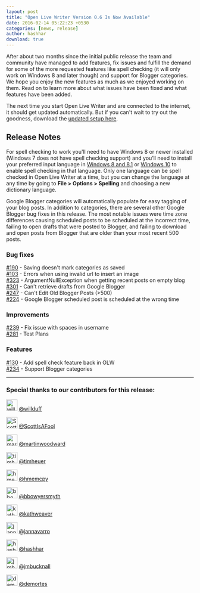```yaml
---
layout: post
title: "Open Live Writer Version 0.6 Is Now Available"
date: 2016-02-14 05:22:23 +0530
categories: [news, release]
author: hashhar
download: true
---
```


After about two months since the initial public release the team and community have managed to add features, fix issues and fulfill the demand for some of the more requested features like spell checking (it will only work on Windows 8 and later though) and support for Blogger categories. We hope you enjoy the new features as much as we enjoyed working on them. Read on to learn more about what issues have been fixed and what features have been added.

The next time you start Open Live Writer and are connected to the internet, it should get updated automatically. But if you can't wait to try out the goodness, download the [updated setup here](https://openlivewriter.azureedge.net/stable/Releases/OpenLiveWriterSetup.exe).

## Release Notes

For spell checking to work you'll need to have Windows 8 or newer installed (Windows 7 does not have spell checking support) and you’ll need to install your preferred input language in [Windows 8 and 8.1][1] or [Windows 10][2] to enable spell checking in that language. Only one language can be spell checked in Open Live Writer at a time, but you can change the language at any time by going to **File > Options > Spelling** and choosing a new dictionary language.

Google Blogger categories will automatically populate for easy tagging of your blog posts. In addition to categories, there are several other Google Blogger bug fixes in this release. The most notable issues were time zone differences causing scheduled posts to be scheduled at the incorrect time, failing to open drafts that were posted to Blogger, and failing to download and open posts from Blogger that are older than your most recent 500 posts.

[1]:http://windows.microsoft.com/en-us/windows-8/add-language-keyboard
[2]:http://windows.microsoft.com/en-us/windows-10/how-to-add-an-input-language-to-your-pc

### Bug fixes

[#190](https://github.com/OpenLiveWriter/OpenLiveWriter/issues/190) - Saving doesn't mark categories as saved  
[#103](https://github.com/OpenLiveWriter/OpenLiveWriter/issues/103) - Errors when using invalid url to insert an image  
[#323](https://github.com/OpenLiveWriter/OpenLiveWriter/issues/323) - ArgumentNullException when getting recent posts on empty blog  
[#301](https://github.com/OpenLiveWriter/OpenLiveWriter/issues/301) - Can't retrieve drafts from Google Blogger  
[#247](https://github.com/OpenLiveWriter/OpenLiveWriter/issues/247) - Can't Edit Old Blogger Posts (>500)  
[#224](https://github.com/OpenLiveWriter/OpenLiveWriter/issues/224) - Google Blogger scheduled post is scheduled at the wrong time  

### Improvements

[#239](https://github.com/OpenLiveWriter/OpenLiveWriter/issues/239) - Fix issue with spaces in username  
[#281](https://github.com/OpenLiveWriter/OpenLiveWriter/issues/281) - Test Plans

### Features

[#130](https://github.com/OpenLiveWriter/OpenLiveWriter/issues/130) - Add spell check feature back in OLW  
[#234](https://github.com/OpenLiveWriter/OpenLiveWriter/issues/234) - Support Blogger categories

---

### Special thanks to our contributors for this release:

<img src="https://github.com/willduff.png" class="avatar" alt="willduff avatar" width="30" height="30">  [@willduff](https://github.com/willduff)

<img src="https://github.com/ScottIsAFool.png" class="avatar" alt="ScottIsAFool avatar" width="30" height="30">  [@ScottIsAFool](https://github.com/ScottIsAFool)

<img src="https://github.com/martinwoodward.png" class="avatar" alt="martinwoodward avatar" width="30" height="30">  [@martinwoodward](https://github.com/martinwoodward)

<img src="https://github.com/timheuer.png" class="avatar" alt="timheuer avatar" width="30" height="30">  [@timheuer](https://github.com/timheuer)

<img src="https://github.com/hmemcpy.png" class="avatar" alt="hmemcpy avatar" width="30" height="30">  [@hmemcpy](https://github.com/hmemcpy)

<img src="https://github.com/bbowyersmyth.png" class="avatar" alt="bbowyersmyth avatar" width="30" height="30">  [@bbowyersmyth](https://github.com/bbowyersmyth)

<img src="https://github.com/kathweaver.png" class="avatar" alt="kathweaver avatar" width="30" height="30">  [@kathweaver](https://github.com/kathweaver)

<img src="https://github.com/jannavarro.png" class="avatar" alt="jannavarro avatar" width="30" height="30">  [@jannavarro](https://github.com/jannavarro)

<img src="https://github.com/hashhar.png" class="avatar" alt="hashhar avatar" width="30" height="30">  [@hashhar](https://github.com/hashhar)

<img src="https://github.com/jmbucknall.png" class="avatar" alt="jmbucknall avatar" width="30" height="30">  [@jmbucknall](https://github.com/jmbucknall)

<img src="https://github.com/demortes.png" class="avatar" alt="demortes avatar" width="30" height="30">  [@demortes](https://github.com/demortes)
